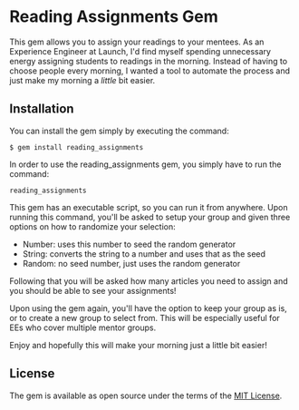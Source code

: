 # Reading Assignments Gem

This gem allows you to assign your readings to your mentees. As an Experience
Engineer at Launch, I'd find myself spending unnecessary energy assigning 
students to readings in the morning. Instead of having to choose people every
morning, I wanted a tool to automate the process and just make my morning a
_little_ bit easier.

## Installation
You can install the gem simply by executing the command:

```
$ gem install reading_assignments
```

In order to use the reading_assignments gem, you simply have to run the command:

```
reading_assignments
```

This gem has an executable script, so you can run it from anywhere. Upon running
this command, you'll be asked to setup your group and given three options on
how to randomize your selection: 

* Number: uses this number to seed the random generator
* String: converts the string to a number and uses that as the seed
* Random: no seed number, just uses the random generator

Following that you will be asked how many articles you need to assign and you
should be able to see your assignments!

Upon using the gem again, you'll have the option to keep your group as is, or
to create a new group to select from. This will be especially useful for EEs who
cover multiple mentor groups.

Enjoy and hopefully this will make your morning just a little bit easier!

## License

The gem is available as open source under the terms of the [MIT License](http://opensource.org/licenses/MIT).
